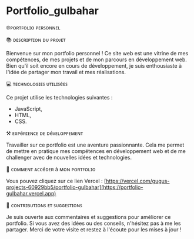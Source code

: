 # Portfolio_gulbahar

🌐ᴘᴏʀᴛꜰᴏʟɪᴏ ᴘᴇʀꜱᴏɴɴᴇʟ

📚 ᴅᴇꜱᴄʀɪᴘᴛɪᴏɴ ᴅᴜ ᴘʀᴏᴊᴇᴛ

Bienvenue sur mon portfolio personnel ! Ce site web est une vitrine de mes compétences, de mes projets et de mon parcours en développement web. Bien qu'il soit encore en cours de développement, je suis enthousiaste à l'idée de partager mon travail et mes réalisations.


💻 ᴛᴇᴄʜɴᴏʟᴏɢɪᴇꜱ ᴜᴛɪʟɪꜱéᴇꜱ

Ce projet utilise les technologies suivantes :
- JavaScript,
- HTML,
- CSS.
  
⚒️ ᴇxᴘéʀɪᴇɴᴄᴇ ᴅᴇ ᴅéᴠᴇʟᴏᴘᴘᴇᴍᴇɴᴛ

Travailler sur ce portfolio est une aventure passionnante. Cela me permet de mettre en pratique mes compétences en développement web et de me challenger avec de nouvelles idées et technologies.


🔑 ᴄᴏᴍᴍᴇɴᴛ ᴀᴄᴄéᴅᴇʀ à ᴍᴏɴ ᴘᴏʀᴛꜰᴏʟɪᴏ

Vous pouvez cliquez sur ce lien Vercel : [https://vercel.com/gugus-projects-60929bb5/portfolio-gulbahar](https://portfolio-gulbahar.vercel.app)


🙌 ᴄᴏɴᴛʀɪʙᴜᴛɪᴏɴꜱ ᴇᴛ ꜱᴜɢɢᴇꜱᴛɪᴏɴꜱ

Je suis ouverte aux commentaires et suggestions pour améliorer ce portfolio. Si vous avez des idées ou des conseils, n'hésitez pas à me les partager. Merci de votre visite et restez à l'écoute pour les mises à jour !
